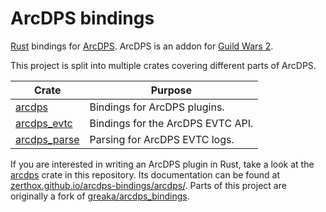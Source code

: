 # ArcDPS bindings

[Rust](https://rust-lang.org) bindings for [ArcDPS](https://www.deltaconnected.com/arcdps/).
ArcDPS is an addon for [Guild Wars 2](https://guildwars2.com).


This project is split into multiple crates covering different parts of ArcDPS.

| Crate | Purpose |
|---|---|
| [arcdps](./arcdps) | Bindings for ArcDPS plugins.
| [arcdps_evtc](./arcdps_evtc) | Bindings for the ArcDPS EVTC API.
| [arcdps_parse](./arcdps_parse) | Parsing for ArcDPS EVTC logs.

If you are interested in writing an ArcDPS plugin in Rust, take a look at the [arcdps](./arcdps) crate in this repository.
Its documentation can be found at [zerthox.github.io/arcdps-bindings/arcdps/](https://zerthox.github.io/arcdps-bindings/arcdps/).
Parts of this project are originally a fork of [greaka/arcdps_bindings](https://github.com/greaka/arcdps_bindings).
